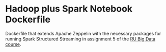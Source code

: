 # Hadoop plus Spark Notebook Dockerfile

Dockerfile that extends Apache Zeppelin with the necessary packages for running Spark Structured Streaming in assignment 5 of the 
[RU Big Data course](https://rubigdata.github.io).
